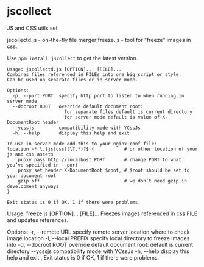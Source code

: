 jscollect
=========
JS and CSS utils set

jscollectd.js - on-the-fly file merger
freeze.js - tool for "freeze" images in css.

Use `npm install jscollect` to get the latest version.

```
Usage: jscollectd.js [OPTION]... [FILE]...
Combines files referenced in FILEs into one big script or style.
Can be used on separate files or in server mode.

Options:
  -p, --port PORT  specify http port to listen to when running in server mode
  --docroot ROOT   override default document root:
                     for separate files default is current directory
                     for server mode default is value of X-DocumentRoot header
  --ycssjs         compatibility mode with YCssJs
  -h, --help       display this help and exit

To use in server mode add this to your nginx conf-file:
location ~* \.(js|css)(\?.*)?$ {           # or other location of your js and css assets
    proxy_pass http://localhost:PORT       # change PORT to what you’ve specified in --port
    proxy_set_header X-DocumentRoot $root; # $root should be set to your document root
    gzip off                               # we don’t need gzip in development anyways
}

Exit status is 0 if OK, 1 if there were problems.

```
Usage: freeze.js [OPTION]... [FILE]...
Freezes images referenced in css FILE and updates references.

Options:
  -r, --remote URL    specify remote server location where to check image location
  -l, --local PREFIX  specify local directory to freeze images into
  -d, --docroot ROOT  override default document root:
                        default is current directory
  --ycssjs            compatibility mode with YCssJs
  -h, --help          display this help and exit
,
Exit status is 0 if OK, 1 if there were problems.
